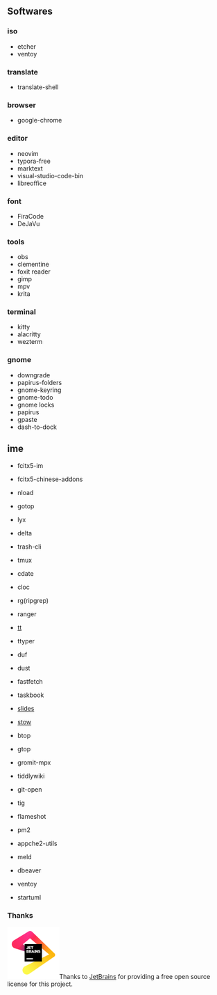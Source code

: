 ## Softwares

### iso
* etcher
* ventoy

### translate
* translate-shell

### browser
* google-chrome

### editor
* neovim
* typora-free
* marktext
* visual-studio-code-bin
* libreoffice

### font
* FiraCode
* DeJaVu

### tools
* obs
* clementine
* foxit reader
* gimp
* mpv
* krita

### terminal
* kitty
* alacritty
* wezterm

### gnome
* downgrade
* papirus-folders
* gnome-keyring
* gnome-todo
* gnome locks
* papirus
* gpaste
* dash-to-dock

## ime
* fcitx5-im
* fcitx5-chinese-addons


* nload
* gotop
* lyx
* delta
* trash-cli
* tmux
* cdate
* cloc
* rg(ripgrep)
* ranger
* [tt](https://github.com/lemnos/tt)
* ttyper
* duf
* dust
* fastfetch
* taskbook
* [slides](https://github.com/maaslalani/slides)
* [stow](https://www.gnu.org/software/stow/)
* btop
* gtop
* gromit-mpx
* tiddlywiki
* git-open
* tig
* flameshot
* pm2
* appche2-utils
* meld
* dbeaver
* ventoy
* startuml

### Thanks
<a href="https://jb.gg/OpenSource"><img src=".screenshots/jb_beam.svg" alt="JetBrains Logo" width="120px"/></a>Thanks to [JetBrains](https://jb.gg/OpenSource)  for providing a free open source license for this project.
